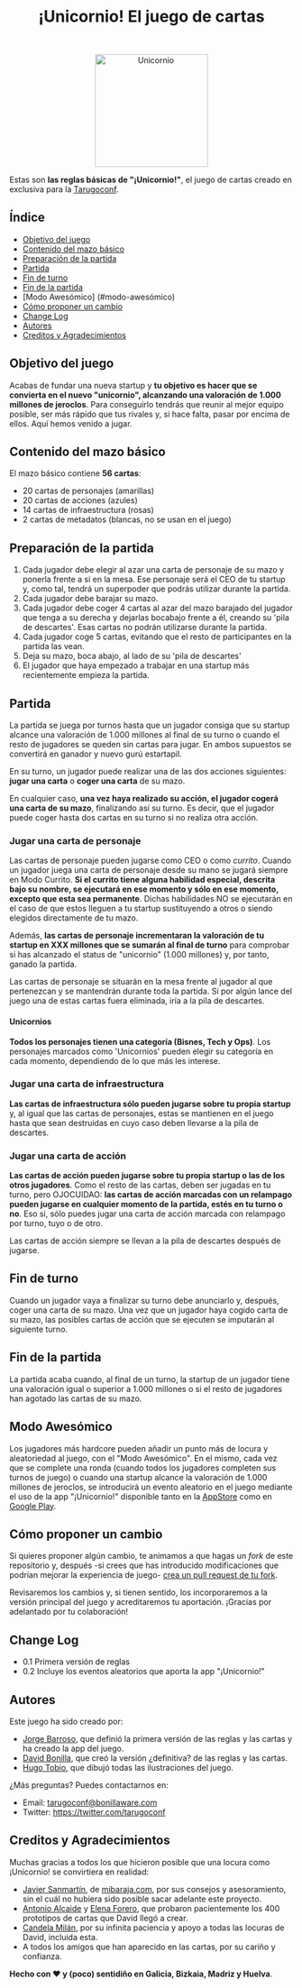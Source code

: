 <h1 align="center">¡Unicornio! El juego de cartas</h1> <br>
<p align="center">
    <img alt="Unicornio" title="Manfred" src="https://github.com/tarugoconf/unicornio_reglas/blob/master/header.png?raw=true" width="200">
</p>

Estas son **las reglas básicas de "¡Unicornio!"**, el juego de cartas creado en exclusiva para la [Tarugoconf](https://www.tarugoconf.com/).

## Índice

- [Objetivo del juego](#objetivo-del-juego)
- [Contenido del mazo básico](#contenido-del-mazo-básico)
- [Preparación de la partida](#preparación-de-la-partida)
- [Partida](#partida)
- [Fin de turno](#fin-de-turno)
- [Fin de la partida](#fin-de-la-partida)
- [Modo Awesómico] (#modo-awesómico)
- [Cómo proponer un cambio](#cómo-proponer-un-cambio)
- [Change Log](#change-log)
- [Autores](#autores)
- [Creditos y Agradecimientos](#creditos-y-agradecimientos)

## Objetivo del juego

Acabas de fundar una nueva startup y **tu objetivo es hacer que se convierta en el nuevo "unicornio", alcanzando una valoración de 1.000 millones de jeroclos**. Para conseguirlo tendrás que reunir al mejor equipo posible, ser más rápido que tus rivales y, si hace falta, pasar por encima de ellos. Aquí hemos venido a jugar.

## Contenido del mazo básico

El mazo básico contiene **56 cartas**:

* 20 cartas de personajes (amarillas)
* 20 cartas de acciones (azules)
* 14 cartas de infraestructura (rosas)
* 2 cartas de metadatos (blancas, no se usan en el juego)

## Preparación de la partida

1. Cada jugador debe elegir al azar una carta de personaje de su mazo y ponerla frente a si en la mesa. Ese personaje será el CEO de tu startup y, como tal, tendrá un superpoder que podrás utilizar durante la partida.
1. Cada jugador debe barajar su mazo.
1. Cada jugador debe coger 4 cartas al azar del mazo barajado del jugador que tenga a su derecha y dejarlas bocabajo frente a él, creando su 'pila de descartes'. Esas cartas no podrán utilizarse durante la partida.
1. Cada jugador coge 5 cartas, evitando que el resto de participantes en la partida las vean.
1. Deja su mazo, boca abajo, al lado de su 'pila de descartes'
1. El jugador que haya empezado a trabajar en una startup más recientemente empieza la partida.

## Partida

La partida se juega por turnos hasta que un jugador consiga que su startup alcance una valoración de 1.000 millones al final de su turno o cuando el resto de jugadores se queden sin cartas para jugar. En ambos supuestos se convertirá en ganador y nuevo gurú estartapil.

En su turno, un jugador puede realizar una de las dos acciones siguientes: **jugar una carta** o **coger una carta** de su mazo.

En cualquier caso, **una vez haya realizado su acción, el jugador cogerá una carta de su mazo**, finalizando así su turno. Es decir, que el jugador puede coger hasta dos cartas en su turno si no realiza otra acción.

### Jugar una carta de personaje

Las cartas de personaje pueden jugarse como CEO o como *currito*. Cuando un jugador juega una carta de personaje desde su mano se jugará siempre en Modo Currito. **Si el currito tiene alguna habilidad especial, descrita bajo su nombre, se ejecutará en ese momento y sólo en ese momento, excepto que esta sea permanente**. Dichas habilidades NO se ejecutarán en el caso de que estos lleguen a tu startup sustituyendo a otros o siendo elegidos directamente de tu mazo.

Además, **las cartas de personaje incrementaran la valoración de tu startup en XXX millones que se sumarán al final de turno** para comprobar si has alcanzado el status de "unicornio" (1.000 millones) y, por tanto, ganado la partida. 

Las cartas de personaje se situarán en la mesa frente al jugador al que pertenezcan y se mantendrán durante toda la partida. Si por algún lance del juego una de estas cartas fuera eliminada, iría a la pila de descartes.

#### Unicornios

**Todos los personajes tienen una categoría (Bisnes, Tech y Ops)**. Los personajes marcados como 'Unicornios' pueden elegir su categoría en cada momento, dependiendo de lo que más les interese.


### Jugar una carta de infraestructura

**Las cartas de infraestructura sólo pueden jugarse sobre tu propia startup** y, al igual que las cartas de personajes, estas se mantienen en el juego hasta que sean destruidas en cuyo caso deben llevarse a la pila de descartes.

### Jugar una carta de acción

**Las cartas de acción pueden jugarse sobre tu propia startup o las de los otros jugadores**. Como el resto de las cartas, deben ser jugadas en tu turno, pero OJOCUIDAO: **las cartas de acción marcadas con un relampago pueden jugarse en cualquier momento de la partida, estés en tu turno o no**. Eso si, sólo puedes jugar una carta de acción marcada con relampago por turno, tuyo o de otro.

Las cartas de acción siempre se llevan a la pila de descartes después de jugarse.

## Fin de turno

Cuando un jugador vaya a finalizar su turno debe anunciarlo y, después, coger una carta de su mazo. Una vez que un jugador haya cogido carta de su mazo, las posibles cartas de acción que se ejecuten se imputarán al siguiente turno.

## Fin de la partida

La partida acaba cuando, al final de un turno, la startup de un jugador tiene una valoración igual o superior a 1.000 millones o si el resto de jugadores han agotado las cartas de su mazo.

## Modo Awesómico

Los jugadores más hardcore pueden añadir un punto más de locura y aleatoriedad al juego, con el "Modo Awesómico". En el mismo, cada vez que se complete una ronda (cuando todos los jugadores completen sus turnos de juego) o cuando una startup alcance la valoración de 1.000 millones de jeroclos, se introducirá un evento aleatorio en el juego mediante el uso de la app "¡Unicornio!" disponible tanto en la [AppStore](https://apps.apple.com/es/app/unicornio/id1483220208?l=es&ls=1) como en [Google Play](https://play.google.com/store/apps/details?id=com.bonillaware.unicorn&hl=es-419).

## Cómo proponer un cambio

Si quieres proponer algún cambio, te animamos a que hagas un *fork* de este repositorio y, después -si crees que has introducido modificaciones que podrían mejorar la experiencia de juego- [crea un pull request de tu fork](https://help.github.com/articles/creating-a-pull-request-from-a-fork/).

Revisaremos los cambios y, si tienen sentido, los incorporaremos a la versión principal del juego y acreditaremos tu aportación. ¡Gracias por adelantado por tu colaboración!

## Change Log

* 0.1 Primera versión de reglas
* 0.2 Incluye los eventos aleatorios que aporta la app "¡Unicornio!"


## Autores

Este juego ha sido creado por:

* [Jorge Barroso](https://twitter.com/flipper83), que definió la primera versión de las reglas y las cartas y ha creado la app del juego.
* [David Bonilla](https://twitter.com/david_bonilla), que creó la versión ¿definitiva? de las reglas y las cartas.
* [Hugo Tobio](https://twitter.com/HugoTobio), que dibujó todas las ilustraciones del juego.


¿Más preguntas? Puedes contactarnos en:

* Email: tarugoconf@bonillaware.com
* Twitter: https://twitter.com/tarugoconf


## Creditos y Agradecimientos

Muchas gracias a todos los que hicieron posible que una locura como ¡Unicornio! se convirtiera en realidad:

* [Javier Sanmartín](https://twitter.com/javisam), de [mibaraja.com](http://www.mibaraja.com/), por sus consejos y asesoramiento, sin el cuál no hubiera sido posible sacar adelante este proyecto.
* [Antonio Alcaide](https://twitter.com/a_alcaide) y [Elena Forero](https://twitter.com/ElenaF_86), que probaron pacientemente los 400 prototipos de cartas que David llegó a crear.
* [Candela Milán](https://twitter.com/candelamd), por su infinita paciencia y apoyo a todas las locuras de David, incluida esta.
* A todos los amigos que han aparecido en las cartas, por su cariño y confianza.


**Hecho con ❤️ y (poco) sentidiño en Galicia, Bizkaia, Madriz y Huelva**.
